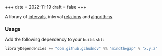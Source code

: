 +++
date = 2022-11-19
draft = false
+++

A library of [intervals](/intervals), interval [relations](/relations) and [algorithms](/algorithms).

### Usage

Add the following dependency to your `build.sbt`:

```scala
libraryDependencies += "com.github.gchudnov" %% "mindthegap" % "x.y.z"
```
